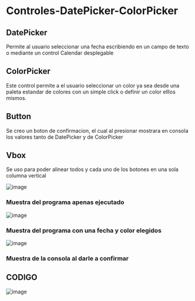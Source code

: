 # Controles-DatePicker-ColorPicker

## DatePicker
Permite al usuario seleccionar una fecha escribiendo en un campo de texto o mediante un control Calendar desplegable

## ColorPicker
Este control permite a el usuario seleccionar un color ya sea desde una paleta estandar de colores con un simple click o definir un color elllos mismos.

## Button
Se creo un boton de confirmacion, el cual al presionar mostrara en consola los valores tanto de DatePicker y de ColorPicker

## Vbox
Se uso para poder alinear todos y cada uno de los botones en una sola columna vertical

![image](https://github.com/kenyba15/Controles-DatePicker-ColorPicker/assets/168501498/ec8eb25a-b03c-4a0c-bfe4-1bd890e06b34)
### Muestra del programa apenas ejecutado
![image](https://github.com/kenyba15/Controles-DatePicker-ColorPicker/assets/168501498/fd83ffed-4e2e-4847-a681-c560a64cd175)
### Muestra del programa con una fecha y color elegidos
![image](https://github.com/kenyba15/Controles-DatePicker-ColorPicker/assets/168501498/c550f83a-20aa-4eb1-a971-e99b21a83277)
### Muestra de la consola al darle a confirmar

## CODIGO
![image](https://github.com/kenyba15/Controles-DatePicker-ColorPicker/assets/168501498/a2966448-4f72-4167-aa6e-c97dc444a4ac)
